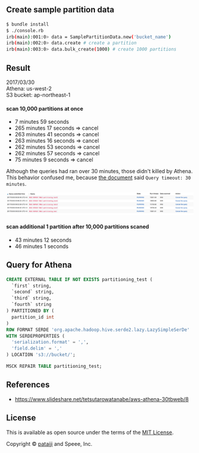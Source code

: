 ## Create sample partition data

```bash
$ bundle install
$ ./console.rb
irb(main):001:0> data = SamplePartitionData.new('bucket_name')
irb(main):002:0> data.create # create a partition
irb(main):003:0> data.bulk_create(1000) # create 1000 partitions
```

## Result

2017/03/30<br>
Athena: us-west-2<br>
S3 bucket: ap-northeast-1

#### scan 10,000 partitions at once
- 7 minutes 59 seconds
- 265 minutes 17 seconds => cancel
- 263 minutes 41 seconds => cancel
- 263 minutes 16 seconds => cancel
- 262 minutes 53 seconds => cancel
- 262 minutes 57 seconds => cancel
- 75 minutes 9 seconds => cancel

Although the queries had ran over 30 minutes, those didn't killed by Athena.<br>
This behavior confused me, because [the document](http://docs.aws.amazon.com/athena/latest/ug/service-limits.html) said  `Query timeout: 30 minutes`.

![image1](./image1.png)

#### scan additional 1 partition after 10,000 partitions scaned
- 43 minutes 12 seconds
- 46 minutes 1 seconds

## Query for Athena

```sql
CREATE EXTERNAL TABLE IF NOT EXISTS partitioning_test (
  `first` string,
  `second` string,
  `third` string,
  `fourth` string
) PARTITIONED BY (
  partition_id int
)
ROW FORMAT SERDE 'org.apache.hadoop.hive.serde2.lazy.LazySimpleSerDe'
WITH SERDEPROPERTIES (
  'serialization.format' = ',',
  'field.delim' = ','
) LOCATION 's3://bucket/';
```

```sql
MSCK REPAIR TABLE partitioning_test;
```

## References
- https://www.slideshare.net/tetsutarowatanabe/aws-athena-30tbweb/8


## License

This is available as open source under the terms of the [MIT License](http://opensource.org/licenses/MIT).

Copyright © [pataiji](https://github.com/pataiji) and Speee, Inc.
